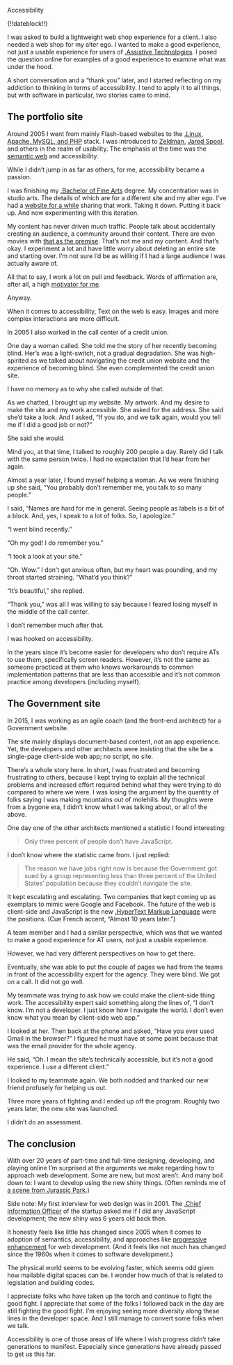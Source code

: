 Accessibility 

{!!dateblock!!}

I was asked to build a lightweight web shop experience for a client. I also needed a web shop for my alter ego. I wanted to make a good experience, not just a usable experience for users of [.Assistive Technologies](ATs). I posed the question online for examples of a good experience to examine what was under the hood.

A short conversation and a “thank you” later, and I started reflecting on my addiction to thinking in terms of accessibility. I tend to apply it to all things, but with software in particular, two stories came to mind.

## The portfolio site

Around 2005 I went from mainly Flash-based websites to the [.Linux, Apache, MySQL, and PHP](LAMP) stack. I was introduced to [Zeldman](https://en.m.wikipedia.org/wiki/Jeffrey_Zeldman), [Jared Spool](https://en.m.wikipedia.org/wiki/Jared_Spool), and others in the realm of usability. The emphasis at the time was the [semantic web](https://en.m.wikipedia.org/wiki/Semantic_Web ) and accessibility.

While I didn’t jump in as far as others, for me, accessibility became a passion. 

I was finishing my [.Bachelor of Fine Arts](BFA) degree. My concentration was in studio arts. The details of which are for a different site and my alter ego. I’ve had a [website for a while](/experiences/software-development/being-online/) sharing that work. Taking it down. Putting it back up. And now experimenting with this iteration.

My content has never driven much traffic. People talk about accidentally creating an audience, a community around their content. There are even movies with [that as the premise](https://youtu.be/ozRK7VXQl-k). That’s not me and my content. And that’s okay. I experiment a lot and have little worry about deleting an entire site and starting over. I’m not sure I’d be as willing if I had a large audience I was actually aware of.

All that to say, I work a lot on pull and feedback. Words of affirmation are, after all, a high [motivator for me](/experiences/the-self/#motivators-exercise-results).

Anyway.

When it comes to accessibility, Text on the web is easy. Images and more complex interactions are more difficult.

In 2005 I also worked in the call center of a credit union. 

One day a woman called. She told me the story of her recently becoming blind. Her’s was a light-switch, not a gradual degradation. She was high-spirited as we talked about navigating the credit union website and the experience of becoming blind. She even complemented the credit union site.

I have no memory as to why she called outside of that.

As we chatted, I brought up my website. My artwork. And my desire to make the site and my work accessible. She asked for the address. She said she’d take a look. And I asked, “If you do, and we talk again, would you tell me if I did a good job or not?”

She said she would.

Mind you, at that time, I talked to roughly 200 people a day. Rarely did I talk with the same person twice. I had no expectation that I’d hear from her again.

Almost a year later, I found myself helping a woman. As we were finishing up she said, “You probably don’t remember me, you talk to so many people.”

I said, “Names are hard for me in general. Seeing people as labels is a bit of a block. And, yes, I speak to a lot of folks. So, I apologize.”

“I went blind recently.”

“Oh my god! I do remember you.”

“I took a look at your site.”

“Oh. Wow.” I don’t get anxious often, but my heart was pounding, and my throat started straining. “What’d you think?”

“It’s beautiful,” she replied.

“Thank you,” was all I was willing to say because I feared losing myself in the middle of the call center.

I don’t remember much after that.

I was hooked on accessibility. 

In the years since it’s become easier for developers who don’t require ATs to use them, specifically screen readers. However, it’s not the same as someone practiced at them who knows workarounds to common implementation patterns that are less than accessible and it’s not common practice among developers (including myself).

## The Government site

In 2015, I was working as an agile coach (and the front-end architect) for a Government website.

The site mainly displays document-based content, not an app experience. Yet, the developers and other architects were insisting that the site be a single-page client-side web app; no script, no site. 

There’s a whole story here. In short, I was frustrated and becoming frustrating to others, because I kept trying to explain all the technical problems and increased effort required behind what they were trying to do compared to where we were. I was losing the argument by the quantity of folks saying I was making mountains out of molehills. My thoughts were from a bygone era, I didn’t know what I was talking about, or all of the above. 

One day one of the other architects mentioned a statistic I found interesting:

> Only three percent of people don’t have JavaScript.

I don’t know where the statistic came from. I just replied:

> The reason we have jobs right now is because the Government got sued by a group representing less than three percent of the United States’ population because they couldn’t navigate the site.

It kept escalating and escalating. Two companies that kept coming up as exemplars to mimic were Google and Facebook. The future of the web is client-side and JavaScript is the new [.HyperText Markup Language](HTML) were the positions. (Cue French accent, “Almost 10 years later.”)

A team member and I had a similar perspective, which was that we wanted to make a good experience for AT users, not just a usable experience.

However, we had very different perspectives on how to get there.

Eventually, she was able to put the couple of pages we had from the teams in front of the accessibility expert for the agency. They were blind. We got on a call. It did not go well.

My teammate was trying to ask how we could make the client-side thing work. The accessibility expert said something along the lines of, “I don’t know. I’m not a developer. I just know how I navigate the world. I don’t even know what you mean by client-side web app.”

I looked at her. Then back at the phone and asked, “Have you ever used Gmail in the browser?” I figured he must have at some point because that was the email provider for the whole agency.

He said, “Oh. I mean the site’s technically accessible, but it’s not a good experience. I use a different client.”

I looked to my teammate again. We both nodded and thanked our new friend profusely for helping us out.

Three more years of fighting and I ended up off the program. Roughly two years later, the new site was launched.

I didn’t do an assessment.

## The conclusion

With over 20 years of part-time and full-time designing, developing, and playing online I’m surprised at the arguments we make regarding how to approach web development. Some are new, but most aren’t. And many boil down to: I want to develop using the new shiny things. (Often reminds me of [a scene from Jurassic Park](https://youtu.be/lpuS7_NPv6U).)

Side note: My first interview for web design was in 2001. The [.Chief Information Officer](CIO) of the startup asked me if I did any JavaScript development; the new shiny was 6 years old back then.

It honestly feels like little has changed since 2005 when it comes to adoption of semantics, accessibility, and approaches like [progressive enhancement](https://developer.mozilla.org/en-US/docs/Glossary/Progressive_Enhancement) for web development. (And it feels like not much has changed since the 1960s when it comes to software development.)

The physical world seems to be evolving faster, which seems odd given how mailable digital spaces can be. I wonder how much of that is related to legislation and building codes.

I appreciate folks who have taken up the torch and continue to fight the good fight. I appreciate that some of the folks I followed back in the day are still fighting the good fight. I’m enjoying seeing more diversity along these lines in the developer space. And I still manage to convert some folks when we talk. 

Accessibility is one of those areas of life where I wish progress didn’t take generations to manifest. Especially since generations have already passed to get us this far.